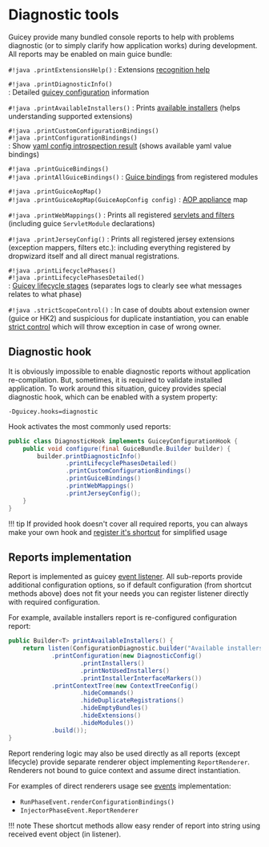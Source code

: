 # Diagnostic tools

Guicey provide many bundled console reports to help with problems diagnostic (or to simply clarify how application works)
during development. All reports may be enabled on main guice bundle:

`#!java .printExtensionsHelp()`
:   Extensions [recognition help](extensions-report.md)

`#!java .printDiagnosticInfo()`  
:   Detailed [guicey configuration](configuration-report.md) information

`#!java .printAvailableInstallers()`
:   Prints [available installers](installers-report.md) (helps understanding supported extensions)

`#!java .printCustomConfigurationBindings()`  
`#!java .printConfigurationBindings()`     
:   Show [yaml config introspection result](yaml-values-report.md) (shows available yaml value bindings)
  
`#!java .printGuiceBindings()`  
`#!java .printAllGuiceBindings()`
:   [Guice bindings](guice-report.md) from registered modules    

`#!java .printGuiceAopMap()`  
`#!java .printGuiceAopMap(GuiceAopConfig config)`
:   [AOP appliance](aop-report.md) map

`#!java .printWebMappings()`
:   Prints all registered [servlets and filters](web-report.md) (including guice `ServletModule` declarations)

`#!java .printJerseyConfig()`
:   Prints all registered jersey extensions (exception mappers, filters etc.): including everything registered by 
    dropwizard itself and all direct manual registrations. 
  
`#!java .printLifecyclePhases()`  
`#!java .printLifecyclePhasesDetailed()`  
:   [Guicey lifecycle stages](lifecycle-report.md) (separates logs to clearly see what messages relates to what phase)

`#!java .strictScopeControl()`
:   In case of doubts about extension owner (guice or HK2) and suspicious for duplicate instantiation, 
    you can enable [strict control](../hk2.md#hk2-scope-debug) which will throw exception in case of wrong owner.   

## Diagnostic hook

It is obviously impossible to enable diagnostic reports without application re-compilation. 
But, sometimes, it is required to validate installed application. To work around this situation,
guicey provides special diagnostic hook, which can be enabled with a system property:

```
-Dguicey.hooks=diagnostic
```

Hook activates the most commonly used reports:

```java
public class DiagnosticHook implements GuiceyConfigurationHook {
    public void configure(final GuiceBundle.Builder builder) {
        builder.printDiagnosticInfo()
                .printLifecyclePhasesDetailed()
                .printCustomConfigurationBindings()
                .printGuiceBindings()
                .printWebMappings()
                .printJerseyConfig();
    }
}
``` 

!!! tip
    If provided hook doesn't cover all required reports, you can always make your own hook
    and [register it's shortcut](../configuration.md#hooks-related) for simplified usage 

## Reports implementation

Report is implemented as guicey [event listener](../events.md). All sub-reports provide additional configuration
options, so if default configuration (from shortcut methods above) does not fit your needs
you can register listener directly with required configuration.

For example, available installers report is re-configured configuration report:

```java
public Builder<T> printAvailableInstallers() {
    return listen(ConfigurationDiagnostic.builder("Available installers report")
            .printConfiguration(new DiagnosticConfig()
                    .printInstallers()
                    .printNotUsedInstallers()
                    .printInstallerInterfaceMarkers())
            .printContextTree(new ContextTreeConfig()
                    .hideCommands()
                    .hideDuplicateRegistrations()
                    .hideEmptyBundles()
                    .hideExtensions()
                    .hideModules())
            .build());
}
```

Report rendering logic may also be used directly as all reports (except lifecycle) provide separate renderer object
implementing `ReportRenderer`. Renderers not bound to guice context and assume direct instantiation. 

For examples of direct renderers usage see [events](../events.md) implementation:

* `RunPhaseEvent.renderConfigurationBindings()`
* `InjectorPhaseEvent.ReportRenderer` 

!!! note
    These shortcut methods allow easy render of report into string 
    using received event object (in listener). 
 